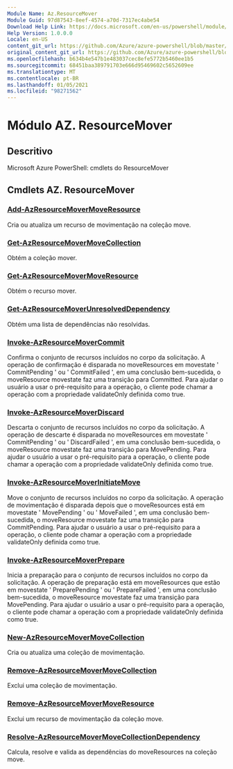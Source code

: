 ```yaml
---
Module Name: Az.ResourceMover
Module Guid: 97d87543-8eef-4574-a70d-7317ec4abe54
Download Help Link: https://docs.microsoft.com/en-us/powershell/module/az.resourcemover
Help Version: 1.0.0.0
Locale: en-US
content_git_url: https://github.com/Azure/azure-powershell/blob/master/src/ResourceMover/help/Az.ResourceMover.md
original_content_git_url: https://github.com/Azure/azure-powershell/blob/master/src/ResourceMover/help/Az.ResourceMover.md
ms.openlocfilehash: b634b4e547b1e483037cec8efe5772b5460ee1b5
ms.sourcegitcommit: 68451baa389791703e666d95469602c5652609ee
ms.translationtype: MT
ms.contentlocale: pt-BR
ms.lasthandoff: 01/05/2021
ms.locfileid: "98271562"
---
```

# Módulo AZ. ResourceMover
## Descritivo
Microsoft Azure PowerShell: cmdlets do ResourceMover

## Cmdlets AZ. ResourceMover
### [Add-AzResourceMoverMoveResource](Add-AzResourceMoverMoveResource.md)
Cria ou atualiza um recurso de movimentação na coleção move.

### [Get-AzResourceMoverMoveCollection](Get-AzResourceMoverMoveCollection.md)
Obtém a coleção mover.

### [Get-AzResourceMoverMoveResource](Get-AzResourceMoverMoveResource.md)
Obtém o recurso mover.

### [Get-AzResourceMoverUnresolvedDependency](Get-AzResourceMoverUnresolvedDependency.md)
Obtém uma lista de dependências não resolvidas.

### [Invoke-AzResourceMoverCommit](Invoke-AzResourceMoverCommit.md)
Confirma o conjunto de recursos incluídos no corpo da solicitação.
A operação de confirmação é disparada no moveResources em movestate ' CommitPending ' ou ' CommitFailed ', em uma conclusão bem-sucedida, o moveResource movestate faz uma transição para Committed.
Para ajudar o usuário a usar o pré-requisito para a operação, o cliente pode chamar a operação com a propriedade validateOnly definida como true.

### [Invoke-AzResourceMoverDiscard](Invoke-AzResourceMoverDiscard.md)
Descarta o conjunto de recursos incluídos no corpo da solicitação.
A operação de descarte é disparada no moveResources em movestate ' CommitPending ' ou ' DiscardFailed ', em uma conclusão bem-sucedida, o moveResource movestate faz uma transição para MovePending.
Para ajudar o usuário a usar o pré-requisito para a operação, o cliente pode chamar a operação com a propriedade validateOnly definida como true.

### [Invoke-AzResourceMoverInitiateMove](Invoke-AzResourceMoverInitiateMove.md)
Move o conjunto de recursos incluídos no corpo da solicitação.
A operação de movimentação é disparada depois que o moveResources está em movestate ' MovePending ' ou ' MoveFailed ', em uma conclusão bem-sucedida, o moveResource movestate faz uma transição para CommitPending.
Para ajudar o usuário a usar o pré-requisito para a operação, o cliente pode chamar a operação com a propriedade validateOnly definida como true.

### [Invoke-AzResourceMoverPrepare](Invoke-AzResourceMoverPrepare.md)
Inicia a preparação para o conjunto de recursos incluídos no corpo da solicitação.
A operação de preparação está em moveResources que estão em movestate ' PreparePending ' ou ' PrepareFailed ', em uma conclusão bem-sucedida, o moveResource movestate faz uma transição para MovePending.
Para ajudar o usuário a usar o pré-requisito para a operação, o cliente pode chamar a operação com a propriedade validateOnly definida como true.

### [New-AzResourceMoverMoveCollection](New-AzResourceMoverMoveCollection.md)
Cria ou atualiza uma coleção de movimentação.

### [Remove-AzResourceMoverMoveCollection](Remove-AzResourceMoverMoveCollection.md)
Exclui uma coleção de movimentação.

### [Remove-AzResourceMoverMoveResource](Remove-AzResourceMoverMoveResource.md)
Exclui um recurso de movimentação da coleção move.

### [Resolve-AzResourceMoverMoveCollectionDependency](Resolve-AzResourceMoverMoveCollectionDependency.md)
Calcula, resolve e valida as dependências do moveResources na coleção move.

